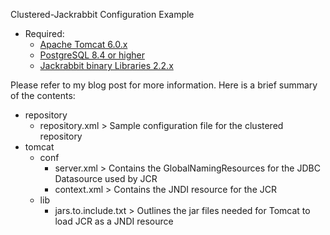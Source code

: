 Clustered-Jackrabbit Configuration Example

* Required:
	* [Apache Tomcat 6.0.x](http://tomcat.apache.org/download-60.cgi)
	* [PostgreSQL 8.4 or higher](http://www.postgresql.org/download/)
	* [Jackrabbit binary Libraries 2.2.x](http://jackrabbit.apache.org/downloads.html)

Please refer to my blog post for more information.  Here is a brief summary of the contents:

* repository
	* repository.xml > Sample configuration file for the clustered repository
* tomcat
	* conf
		* server.xml > Contains the GlobalNamingResources for the JDBC Datasource used by JCR
		* context.xml > Contains the JNDI resource for the JCR
	* lib
		* jars.to.include.txt > Outlines the jar files needed for Tomcat to load JCR as a JNDI resource